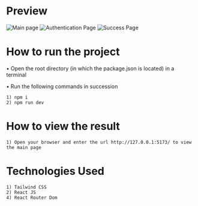 # Preview

![Main page](https://i.ibb.co/CmTN96v/image.png)
![Authentication Page](https://i.ibb.co/vcWFWG8/image.png)
![Success Page](https://i.ibb.co/TYYchsj/image.png)

# How to run the project

• Open the root directory (in which the package.json is located) in a terminal

• Run the following commands in succession

    1) npm i 
    2) npm run dev

# How to view the result

    1) Open your browser and enter the url http://127.0.0.1:5173/ to view the main page

# Technologies Used

    1) Tailwind CSS
    2) React JS
    4) React Router Dom

